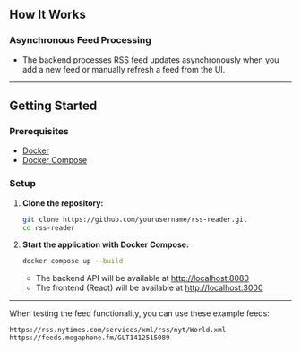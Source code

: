 ## How It Works

### Asynchronous Feed Processing

- The backend processes RSS feed updates asynchronously when you add a new feed or manually refresh a feed from the UI.

---

## Getting Started

### Prerequisites

- [Docker](https://www.docker.com/products/docker-desktop)
- [Docker Compose](https://docs.docker.com/compose/)

### Setup

1. **Clone the repository:**
   ```bash
   git clone https://github.com/yourusername/rss-reader.git
   cd rss-reader
   ```

2. **Start the application with Docker Compose:**
   ```bash
   docker compose up --build
   ```
   - The backend API will be available at [http://localhost:8080](http://localhost:8080)
   - The frontend (React) will be available at [http://localhost:3000](http://localhost:3000)

---

When testing the feed functionality, you can use these example feeds:
```
https://rss.nytimes.com/services/xml/rss/nyt/World.xml
https://feeds.megaphone.fm/GLT1412515089
```